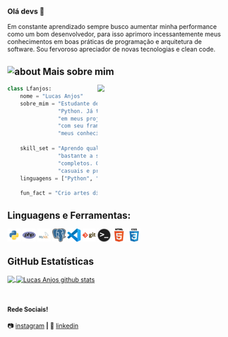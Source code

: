 ### Olá devs 👋

Em constante aprendizado sempre busco aumentar minha performance como um bom desenvolvedor, para isso aprimoro incessantemente meus conhecimentos em boas práticas de programação e arquitetura de software. Sou fervoroso apreciador de novas tecnologias e clean code.

## <img width="45" alt="about" src="https://raw.github.com/elizarov/elizarov/master/about.png"> Mais sobre mim

<img align="right" width="300" src="https://i2.wp.com/allhtaccess.info/wp-content/uploads/2018/03/programming.gif?fit=1281%2C716&ssl=1" />

```python
class Lfanjos:
    nome = "Lucas Anjos"
    sobre_mim = "Estudante de engenharia de dados e amante da linguagem " \
                "Python. Já trabalhei como Desenvolvedor Web Freelancer," \
                "em meus projetos utiliza em sua maioria PHP juntamente " \
                "com seu framework Laravel e MySQL. Atualmente aprimoro " \
                "meus conhecimentos em engenharia de dados e Python."

    skill_set = "Aprendo qualquer coisa muito rápido, o que me ajuda " \
                "bastante a sempre criar projetos melhores e mais " \
                "completos. Criatividade para a solução de problemas " \
                "casuais e profissionais é um ponto forte que me define."
    linguagens = ["Python", "PHP", "JavaScript", "HTML", "CSS"]

    fun_fact = "Crio artes digitais no meu tempo livre :)"
```

## **Linguagens e Ferramentas:**  

<code><img height="30" src="https://raw.githubusercontent.com/github/explore/80688e429a7d4ef2fca1e82350fe8e3517d3494d/topics/python/python.png"></code>
<code><img height="30" src="https://raw.githubusercontent.com/github/explore/80688e429a7d4ef2fca1e82350fe8e3517d3494d/topics/php/php.png"></code>
<code><img height="30" src="https://raw.githubusercontent.com/github/explore/80688e429a7d4ef2fca1e82350fe8e3517d3494d/topics/mysql/mysql.png"></code>
<code><img height="30" src="https://raw.githubusercontent.com/github/explore/80688e429a7d4ef2fca1e82350fe8e3517d3494d/topics/postgresql/postgresql.png"></code>
<code><img height="30" src="https://raw.githubusercontent.com/github/explore/80688e429a7d4ef2fca1e82350fe8e3517d3494d/topics/visual-studio-code/visual-studio-code.png"></code>
<code><img height="30" src="https://raw.githubusercontent.com/github/explore/80688e429a7d4ef2fca1e82350fe8e3517d3494d/topics/git/git.png"></code>
<code><img height="30" src="https://raw.githubusercontent.com/github/explore/80688e429a7d4ef2fca1e82350fe8e3517d3494d/topics/terminal/terminal.png"></code>
<code><img height="30" src="https://raw.githubusercontent.com/github/explore/80688e429a7d4ef2fca1e82350fe8e3517d3494d/topics/html/html.png"></code>
<code><img height="30" src="https://raw.githubusercontent.com/github/explore/80688e429a7d4ef2fca1e82350fe8e3517d3494d/topics/css/css.png"></code>


## **GitHub Estatísticas**

<a href="https://github.com/lfanjos">
  <img align="center" src="https://github-readme-stats.vercel.app/api/top-langs/?username=lfanjos&theme=dracula&hide_langs_below=1" />
</a>

<a href="https://github.com/lfanjos">
 <img align="center" src="https://github-readme-stats.vercel.app/api?username=lfanjos&show_icons=true&theme=dracula&line_height=27" alt="Lucas Anjos github stats"/>
</a>

[instagram]: https://www.instagram.com/abstractourism/
[linkedin]: https://www.linkedin.com/in/lfanjos/
<br>

#### Rede Sociais!

📷 [instagram][instagram] **|** 
👔 [linkedin][linkedin]
